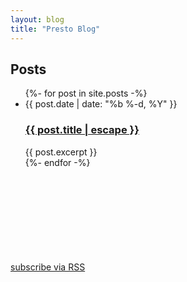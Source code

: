 ```yaml
---
layout: blog
title: "Presto Blog"
---
```


<div class="home">
  <h2 class="post-list-heading">Posts</h2>
  <ul class="post-list">
    {%- for post in site.posts -%}
    <li>
      <span class="post-meta">{{ post.date | date: "%b %-d, %Y" }}</span>
      <h3><a class="post-link" href="{{ post.url | relative_url }}">{{ post.title | escape }}</a></h3>
      {{ post.excerpt }}
    </li>
    {%- endfor -%}
  </ul>

  <p class="rss-subscribe">
    <a href="{{ '/blog/feed.xml' | relative_url }}">subscribe via RSS</a>
    <svg class="svg-icon"><use xlink:href="{{ '/assets/blog/social-icons.svg#rss' | relative_url }}"></use></svg>    
  </p>
</div>
